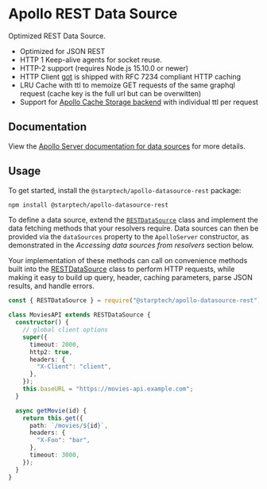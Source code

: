 # Apollo REST Data Source

Optimized REST Data Source.

- Optimized for JSON REST
- HTTP 1 Keep-alive agents for socket reuse.
- HTTP-2 support (requires Node.js 15.10.0 or newer)
- HTTP Client [got](https://github.com/sindresorhus/got) is shipped with RFC 7234 compliant HTTP caching
- LRU Cache with ttl to memoize GET requests of the same graphql request (cache key is the full url but can be overwitten)
- Support for [Apollo Cache Storage backend](https://www.apollographql.com/docs/apollo-server/data/data-sources/#using-memcachedredis-as-a-cache-storage-backend) with individual ttl per request

## Documentation

View the [Apollo Server documentation for data sources](https://www.apollographql.com/docs/apollo-server/features/data-sources/) for more details.

## Usage

To get started, install the `@starptech/apollo-datasource-rest` package:

```bash
npm install @starptech/apollo-datasource-rest
```

To define a data source, extend the [`RESTDataSource`](https://github.com/apollographql/apollo-server/tree/main/packages/apollo-datasource-rest) class and implement the data fetching methods that your resolvers require. Data sources can then be provided via the `dataSources` property to the `ApolloServer` constructor, as demonstrated in the _Accessing data sources from resolvers_ section below.

Your implementation of these methods can call on convenience methods built into the [RESTDataSource](./src/RESTDataSource.ts) class to perform HTTP requests, while making it easy to build up query, header, caching parameters, parse JSON results, and handle errors.

```ts
const { RESTDataSource } = require("@starptech/apollo-datasource-rest");

class MoviesAPI extends RESTDataSource {
  constructor() {
    // global client options
    super({
      timeout: 2000,
      http2: true,
      headers: {
        "X-Client": "client",
      },
    });
    this.baseURL = "https://movies-api.example.com";
  }

  async getMovie(id) {
    return this.get({
      path: `/movies/${id}`,
      headers: {
        "X-Foo": "bar",
      },
      timeout: 3000,
    });
  }
}
```
